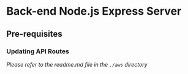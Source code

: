 # Back-end Node.js Express Server

## Pre-requisites

### Updating API Routes
*Please refer to the readme.md file in the `./aws` directory*
